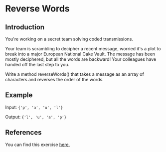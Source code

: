 # Reverse Words

## Introduction

You're working on a secret team solving coded transmissions.

Your team is scrambling to decipher a recent message, worried it's a plot to break into a major European National Cake Vault. The message has been mostly deciphered, but all the words are backward! Your colleagues have handed off the last step to you.

Write a method reverseWords() that takes a message as an array of characters and reverses the order of the words.

## Example

Input: `{'p', 'a', 'u', 'l'}`

Output: `{'l', 'u', 'a', 'p'}`

## References

You can find this exercise [here.](https://www.interviewcake.com/question/java/reverse-words)
